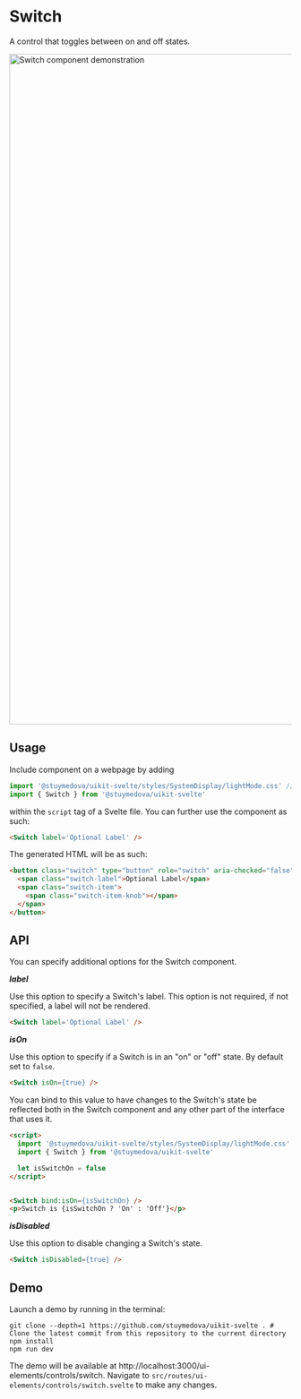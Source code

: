 # Switch

A control that toggles between on and off states.

<img width="1198" alt="Switch component demonstration" src="https://user-images.githubusercontent.com/53351370/169700774-e618f220-33c6-4786-aa4f-ccdd5a80482f.png">

## Usage

Include component on a webpage by adding 
```js
import '@stuymedova/uikit-svelte/styles/SystemDisplay/lightMode.css' // Optional, alternatively use darkMode.css or a custom stylesheet
import { Switch } from '@stuymedova/uikit-svelte'
```
within the `script` tag of a Svelte file. You can further use the component as such:

```html
<Switch label='Optional Label' />
```

The generated HTML will be as such:

```html
<button class="switch" type="button" role="switch" aria-checked="false" aria-disabled="false">
  <span class="switch-label">Optional Label</span>
  <span class="switch-item">
    <span class="switch-item-knob"></span>
  </span>
</button>
```

## API

You can specify additional options for the Switch component.

***label***

Use this option to specify a Switch's label. This option is not required, if not specified, a label will not be rendered.

```html
<Switch label='Optional Label' />
```

***isOn***

Use this option to specify if a Switch is in an "on" or "off" state. By default set to `false`.

```html
<Switch isOn={true} />
```

You can bind to this value to have changes to the Switch's state be reflected both in the Switch component and any other part of the interface that uses it.

```html
<script>
  import '@stuymedova/uikit-svelte/styles/SystemDisplay/lightMode.css'
  import { Switch } from '@stuymedova/uikit-svelte'

  let isSwitchOn = false
</script>


<Switch bind:isOn={isSwitchOn} />
<p>Switch is {isSwitchOn ? 'On' : 'Off'}</p>
```

***isDisabled***

Use this option to disable changing a Switch's state.

```html
<Switch isDisabled={true} />
```

## Demo

Launch a demo by running in the terminal:

```shell
git clone --depth=1 https://github.com/stuymedova/uikit-svelte . # Clone the latest commit from this repository to the current directory
npm install
npm run dev
```

The demo will be available at http://localhost:3000/ui-elements/controls/switch. Navigate to `src/routes/ui-elements/controls/switch.svelte` to make any changes.